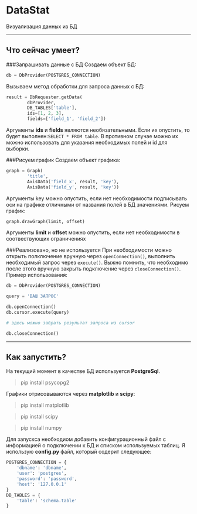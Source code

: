 # DataStat
Визуализация данных из БД

---
## Что сейчас умеет?

###Запрашивать данные с БД
Создаем объект БД:
```python
db = DbProvider(POSTGRES_CONNECTION)
```
Вызываем метод обработки для запроса данных с БД:
```python
result = DbRequester.getData(
        dbProvider,
        DB_TABLES['table'],
        ids=[1, 2, 3],
        fields=['field_1', 'field_2'])
```
Аргументы **ids** и **fields** являются необязательными. Если их опустить, то будет выполнен:`SELECT * FROM table`. В противном случае можно их можно использовать для указания необходимых полей и id для выборки.

###Рисуем график
Создаем объект графика:
```python
graph = Graph(
        'title',
        AxisData('field_x', result, 'key'),
        AxisData('field_y', result, 'key'))
```
Аргументы key можно опустить, если нет необходимости подписывать оси на графике отличными от названия полей в БД значениями.
Рисуем график:
```python
graph.drawGraph(limit, offset)
```
Аргументы **limit** и **offset** можно опустить, если нет необходимости в соотвествующих ограничениях

###Реализовано, но не используется
При необходимости можно открыть полключение вручную через `openConnection()`, выполнить необходимый запрос через `execute()`. Выжно помнить, что необходимо после этого вручную закрыть подключение через `closeConnection()`. Пример использования:
```python
db = DbProvider(POSTGRES_CONNECTION)

query = 'ВАШ ЗАПРОС'

db.openConnection()
db.cursor.execute(query)

# здесь можно забрать результат запроса из cursor

db.closeConnection()
```
---
## Как запустить?
На текущий момент в качестве БД используется **PostgreSql**.
> pip install psycopg2

Графики отрисовываются через **matplotlib** и **scipy**:
> pip install matplotlib

> pip install scipy

> pip install numpy

Для запускса необходиом добавить конфигурационный файл с информацией о подключении к БД и списком используемых таблиц. Я использую **config.py** файл, который содерит следующее:
```python
POSTGRES_CONNECTION = {
    'dbname': 'dbname',
    'user': 'postgres',
    'password': 'password',
    'host': '127.0.0.1'
}
DB_TABLES = {
    'table': 'schema.table'
}
```
